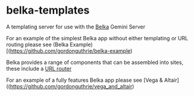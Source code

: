 # belka-templates

A templating server for use with the [Belka](https://github.com/gordonguthrie/belka) Gemini Server

For an example of the simplest Belka app without either templating or URL routing please see (Belka Example)[(https://github.com/gordonguthrie/belka-example)

Belka provides a range of components that can be assembled into sites, these include a [URL router](https://github.com/gordonguthrie/belka-router)

For an example of a fully features Belka app please see [Vega & Altair]((https://github.com/gordonguthrie/vega_and_altair)
